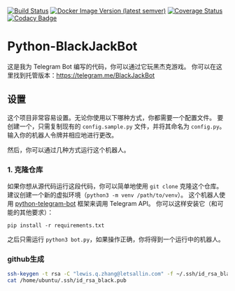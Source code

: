 [![Build Status](https://github.com/d-Rickyy-b/Python-BlackJackBot/actions/workflows/python-lint-test.yml/badge.svg)](https://github.com/d-Rickyy-b/Python-BlackJackBot/actions/workflows/python-lint-test.yml)
[![Docker Image Version (latest semver)](https://img.shields.io/docker/v/0rickyy0/blackjackbot?label=docker&sort=semver)](https://hub.docker.com/repository/docker/0rickyy0/blackjackbot)
[![Coverage Status](https://coveralls.io/repos/github/d-Rickyy-b/Python-BlackJackBot/badge.svg?branch=rebuild)](https://coveralls.io/github/d-Rickyy-b/Python-BlackJackBot?branch=rebuild)
[![Codacy Badge](https://app.codacy.com/project/badge/Grade/12996d68fc0f436085221ac6b1f525f9)](https://www.codacy.com/manual/d-Rickyy-b/Python-BlackJackBot?utm_source=github.com&amp;utm_medium=referral&amp;utm_content=d-Rickyy-b/Python-BlackJackBot&amp;utm_campaign=Badge_Grade)

# Python-BlackJackBot

这是我为 Telegram Bot 编写的代码，你可以通过它玩黑杰克游戏。
你可以在这里找到托管版本：https://telegram.me/BlackJackBot

## 设置
这个项目非常容易设置。无论你使用以下哪种方式，你都需要一个配置文件。
要创建一个，只需复制现有的 `config.sample.py` 文件，并将其命名为 `config.py`。输入你的机器人令牌并相应地进行更改。

然后，你可以通过几种方式运行这个机器人。

### 1. 克隆仓库
如果你想从源代码运行这段代码，你可以简单地使用 `git clone` 克隆这个仓库。
建议创建一个新的虚拟环境（`python3 -m venv /path/to/venv`）。
这个机器人使用 [python-telegram-bot](https://python-telegram-bot.org/) 框架来调用 Telegram API。
你可以这样安装它（和可能的其他要求）：

``pip install -r requirements.txt``

之后只需运行 `python3 bot.py`，如果操作正确，你将得到一个运行中的机器人。

### github生成

```bash
ssh-keygen -t rsa -C "lewis.q.zhang@letsallin.com" -f ~/.ssh/id_rsa_black
cat /home/ubuntu/.ssh/id_rsa_black.pub
```